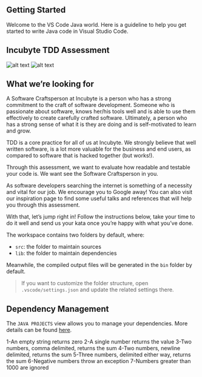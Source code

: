 ## Getting Started

Welcome to the VS Code Java world. Here is a guideline to help you get started to write Java code in Visual Studio Code.
## Incubyte TDD Assessment

![alt text](https://incubyteco.github.io/images/logo.png)
![alt text](https://incubyteco.github.io/images/2021/09/laptop-plant.jpg)
## What we’re looking for
A Software Craftsperson at Incubyte is a person who has a strong commitment to the craft of software development. Someone who is passionate about software, knows her/his tools well and is able to use them effectively to create carefully crafted software. Ultimately, a person who has a strong sense of what it is they are doing and is self-motivated to learn and grow.

TDD is a core practice for all of us at Incubyte. We strongly believe that well written software, is a lot more valuable for the business and end users, as compared to software that is hacked together (but works!).

Through this assessment, we want to evaluate how readable and testable your code is. We want see the Software Craftsperson in you.

As software developers searching the internet is something of a necessity and vital for our job. We encourage you to Google away! You can also visit our inspiration page to find some useful talks and references that will help you through this assessment.

With that, let’s jump right in! Follow the instructions below, take your time to do it well and send us your kata once you’re happy with what you’ve done.

The workspace contains two folders by default, where:

- `src`: the folder to maintain sources
- `lib`: the folder to maintain dependencies

Meanwhile, the compiled output files will be generated in the `bin` folder by default.

> If you want to customize the folder structure, open `.vscode/settings.json` and update the related settings there.

## Dependency Management

The `JAVA PROJECTS` view allows you to manage your dependencies. More details can be found [here](https://github.com/microsoft/vscode-java-dependency#manage-dependencies).


1-An empty string returns zero
2-A single number returns the value
3-Two numbers, comma delimited, returns the sum
4-Two numbers, newline delimited, returns the sum
5-Three numbers, delimited either way, returns the sum
6-Negative numbers throw an exception
7-Numbers greater than 1000 are ignored
